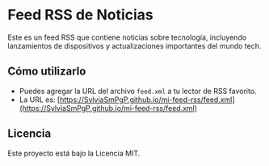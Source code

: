 # Feed RSS de Noticias

Este es un feed RSS que contiene noticias sobre tecnología, incluyendo lanzamientos de dispositivos y actualizaciones importantes del mundo tech.

## Cómo utilizarlo
- Puedes agregar la URL del archivo `feed.xml` a tu lector de RSS favorito.
- La URL es: [https://SylviaSmPgP.github.io/mi-feed-rss/feed.xml](https://SylviaSmPgP.github.io/mi-feed-rss/feed.xml)

## Licencia
Este proyecto está bajo la Licencia MIT.
